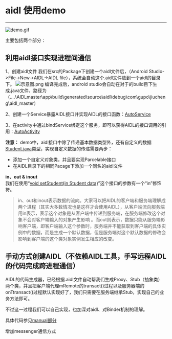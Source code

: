 # aidl 使用demo



---
![demo.gif](https://upload-images.jianshu.io/upload_images/3748728-8a8ea72bb828b038.gif?imageMogr2/auto-orient/strip)


主要包括两个部分：


## 利用aidl接口实现进程间通信
1、创建aidl文件
    我们在src的Package下创建一个aidl文件后，（Android Studio->File->New->AIDL->AIDL file），系统会自动这个.aidl文件放到一个aidl的目录下。
    ![示意图.png](https://upload-images.jianshu.io/upload_images/3748728-d86a6ef50b2d0b10.png?imageMogr2/auto-orient/strip%7CimageView2/2/w/1240)
    编译完成后，android studio会自动在对于的build目下生成.java文件，路径为（....\AIDLmaster\app\build\generated\source\aidl\debug\com\gupo\jiucheng\aidl_master）

2、创建一个Service暴露AIDL接口并实现AIDL的接口函数：[AutoService][1]


3、在activity中通过bindService绑定这个服务，即可以获得AIDL的接口调用的引用：[AutoActivity][2]


**注意：** demo中，aidl接口中除了传递基本数据类型外，还有自定义的数据[Student.java][3]类型，实现自定义数据的传递需要两步：

 - 添加一个自定义对象类，并且要实现Parcelable接口
 - 在AIDL目录下的相同Pacage下添加一个同名的aidl文件

    
**in、out & inout**  
我们在使用“[void setStudent(in Student data)][4]”这个接口的参数有一个“in”修饰符。

<blockquote>in、out和inout表示数据的流向。大家可以把AIDL的客户端和服务端理解成两个进程（其实大多数情况也是这样才会使用AIDL），从客户端流向服务端用in表示，表示这个对象是从客户端中传递到服务端，在服务端修改这个对象不会对客户端输入的对象产生影响
。而out则表示，数据只能从服务端影响客户端，即客户端输入这个参数时，服务端并不能获取到客户端的具体实例中的数据，而是生成一个默认数据，但是服务端对这个默认数据的修改会影响到客户端的这个类对象实例发生相应的改变。
</blockquote>


  
## 手动方式创建AIDL（不依赖AIDL工具，手写远程AIDL的代码完成跨进程通信）

AIDL的代码生成器，已经根据.aidl文件自动帮我们生成Proxy、Stub（抽象类）两个类，并且把客户端代理mRemote的transact()过程以及服务器端的onTtransact()过程默认实现好了，我们只需要在服务端继承Stub，实现自己的业务方法即可。  

不过这一过程我们可以自己实现，也加深对aidl、对Binder机制的理解。

具体代码参见[manual部分][5]


增加messenger通信方式
 
 


  [1]: https://github.com/yjiucheng/AIDL-master/blob/master/app/src/main/java/com/gupo/jiucheng/aidl_master/auto/AutoService.java
  [2]: https://github.com/yjiucheng/AIDL-master/blob/master/app/src/main/java/com/gupo/jiucheng/aidl_master/auto/AutoActivity.java
  [3]: https://github.com/yjiucheng/AIDL-master/blob/master/app/src/main/java/com/gupo/jiucheng/aidl_master/auto/bean/Student.java
  [4]: https://github.com/yjiucheng/AIDL-master/blob/master/app/src/main/aidl/com/gupo/jiucheng/aidl_master/auto/IAutoAidl.aidl
  [5]: https://github.com/yjiucheng/AIDL-master/tree/master/app/src/main/java/com/gupo/jiucheng/aidl_master/manual
